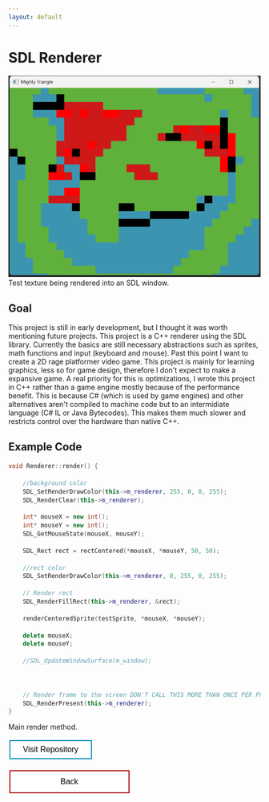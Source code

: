 ```yaml
---
layout: default
---
```


# SDL Renderer

<img src="SDLRender.png" alt="SDL Renderer">
Test texture being rendered into an SDL window.

## Goal
This project is still in early development, but I thought it was worth mentioning future projects. This project is a C++ renderer using the SDL library. Currently the basics are still necessary abstractions such as sprites, math functions and input (keyboard and mouse). Past this point I want to create a 2D rage platformer video game. This project is mainly for learning graphics, less so for game design, therefore I don't expect to make a expansive game. A real priority for this is optimizations, I wrote this project in C++ rather than a game engine mostly because of the performance benefit. This is because C# (which is used by game engines) and other alternatives aren't compiled to machine code but to an intermidiate language (C# IL or Java Bytecodes). This makes them much slower and restricts control over the hardware than native C++.

## Example Code
```cpp
void Renderer::render() {

    //background color
    SDL_SetRenderDrawColor(this->m_renderer, 255, 0, 0, 255);
    SDL_RenderClear(this->m_renderer);

    int* mouseX = new int();
    int* mouseY = new int();
    SDL_GetMouseState(mouseX, mouseY);

    SDL_Rect rect = rectCentered(*mouseX, *mouseY, 50, 50);

    //rect color
    SDL_SetRenderDrawColor(this->m_renderer, 0, 255, 0, 255);

    // Render rect
    SDL_RenderFillRect(this->m_renderer, &rect);

    renderCenteredSprite(testSprite, *mouseX, *mouseY);

    delete mouseX;
    delete mouseY;

    //SDL_UpdateWindowSurface(m_window);



    // Render frame to the screen DON'T CALL THIS MORE THAN ONCE PER FRAME
    SDL_RenderPresent(this->m_renderer);
}

```
Main render method.

<style>
.button {
  border: none;
  color: white;
  text-align: center;
  text-decoration: none;
  display: inline-block;
  font-size: 16px;
  margin: 4px 2px;
  cursor: pointer;
}

.repo {
 padding: 8px 25px;
 background-color: #008CBA;
} /* Blue */


.repo {
  background-color: white;
  color: black;
  border: 2px solid #008CBA;
}

.repo:hover {
  background-color: #008CBA;
  color: white;
}

.back {
  padding: 12px 100px;
  background-color: #aa0405;
} /* Red */

.back {
  background-color: white;
  color: black;
  border: 2px solid #aa0405;
}

.back:hover {
  background-color: #aa0405;
  color: white;
}
</style>

<a target="_blank" 	href="https://github.com/Hypericat/SDLRenderer"> <button class="button repo">Visit Repository</button></a>

<a href="./"> <button class="button back">Back</button></a>